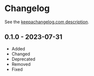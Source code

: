# Changelog

See the [keepachangelog.com description](https://keepachangelog.com/en/1.0.0/).

## 0.1.0 - 2023-07-31

* Added
* Changed
* Deprecated
* Removed
* Fixed

